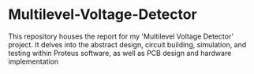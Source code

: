 # Multilevel-Voltage-Detector
This repository houses the report for my 'Multilevel Voltage Detector' project. It delves into the abstract design, circuit building, simulation, and testing within Proteus software, as well as PCB design and hardware implementation
